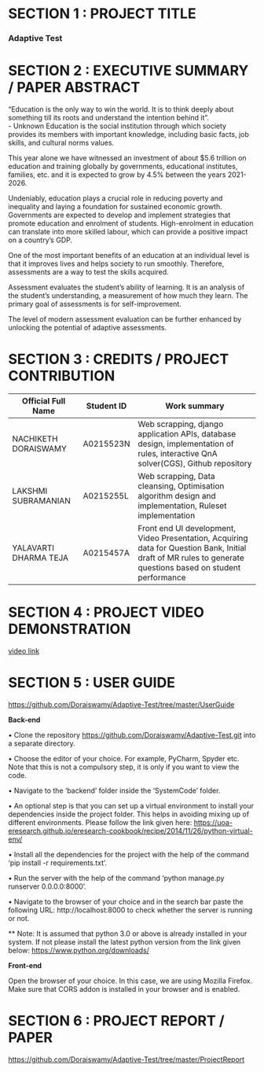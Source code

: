 # **SECTION 1 : PROJECT TITLE**

### **Adaptive Test**

# **SECTION 2 : EXECUTIVE SUMMARY / PAPER ABSTRACT**

 “Education is the only way to win the world. It is to think deeply about something till its roots and understand the intention behind it”. 	
         - Unknown
Education is the social institution through which society provides its members with important knowledge, including basic facts, job skills, and cultural norms values. 

This year alone we have witnessed an investment of about $5.6 trillion on education and training globally by governments, educational institutes, families, etc. and it is expected to grow by 4.5% between the years 2021-2026. 

Undeniably, education plays a crucial role in reducing poverty and inequality and laying a foundation for sustained economic growth. Governments are expected to develop and implement strategies that promote education and enrolment of students. High-enrolment in education can translate into more skilled labour, which can provide a positive impact on a country’s GDP.

One of the most important benefits of an education at an individual level is that it improves lives and helps society to run smoothly. Therefore, assessments are a way to test the skills acquired.

Assessment evaluates the student’s ability of learning. It is an analysis of the student’s understanding, a measurement of how much they learn. The primary goal of assessments is for self-improvement. 

The level of modern assessment evaluation can be further enhanced by unlocking the potential of adaptive assessments.

# SECTION 3 : CREDITS / PROJECT CONTRIBUTION

<!-- Tables -->
| Official Full Name	 | Student ID	| Work summary            |
| -----------------------| -------------| ------------------------|
| NACHIKETH DORAISWAMY   | A0215523N    | Web scrapping, django application APIs, database design, implementation of rules, interactive QnA solver(CGS), Github repository
| LAKSHMI SUBRAMANIAN    | A0215255L    | Web scrapping, Data cleansing, Optimisation algorithm design and implementation, Ruleset implementation
| YALAVARTI DHARMA TEJA  | A0215457A    | Front end UI development, Video Presentation, Acquiring data for Question Bank, Initial draft of MR rules to generate questions based on student performance

# SECTION 4 : PROJECT VIDEO DEMONSTRATION

[video link](https://github.com/Doraiswamy/Adaptive-Test/tree/master/Video)

# SECTION 5 : USER GUIDE

https://github.com/Doraiswamy/Adaptive-Test/tree/master/UserGuide

**Back-end** 

•	Clone the repository https://github.com/Doraiswamy/Adaptive-Test.git into a separate directory.

•	Choose the editor of your choice. For example, PyCharm, Spyder etc. Note that this is not a compulsory step, it is only if you want to view the code.

•	Navigate to the ‘backend’ folder inside the ‘SystemCode’ folder.

•	An optional step is that you can set up a virtual environment to install your dependencies inside the project folder. This helps in avoiding mixing up of different environments. Please follow the link given here: https://uoa-eresearch.github.io/eresearch-cookbook/recipe/2014/11/26/python-virtual-env/

•	Install all the dependencies for the project with the help of the command ‘pip install -r requirements.txt’.

•	Run the server with the help of the command ‘python manage.py runserver 0.0.0.0:8000’.

•	Navigate to the browser of your choice and in the search bar paste the following URL: http://localhost:8000 to check whether the server is running or not.

** Note: It is assumed that python 3.0 or above is already installed in your system. If not please install the latest python version from the link given below:
https://www.python.org/downloads/

**Front-end** 

Open the browser of your choice. In this case, we are using Mozilla Firefox. Make sure that CORS addon is installed in your browser and is enabled.

# SECTION 6 : PROJECT REPORT / PAPER

https://github.com/Doraiswamy/Adaptive-Test/tree/master/ProjectReport
